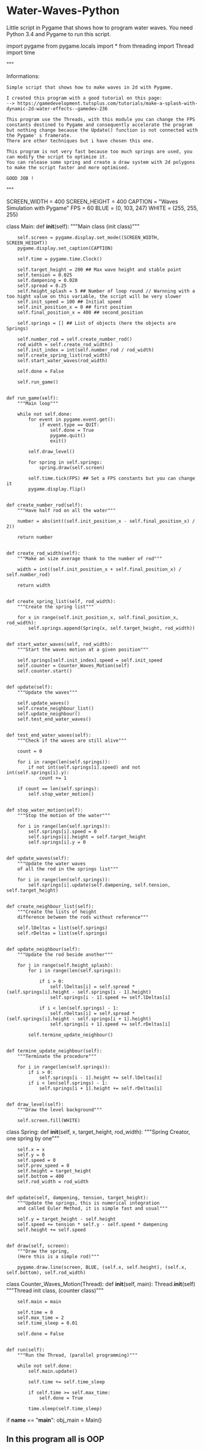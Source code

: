# Water-Waves-Python
Little script in Pygame that shows how to program water waves.
You need Python 3.4 and Pygame to run this script.


import pygame
from pygame.locals import *
from threading import Thread
import time



"""

Informations:

    Simple script that shows how to make waves in 2d with Pygame.
    
    I created this program with a good tutorial on this page:
    --> https://gamedevelopment.tutsplus.com/tutorials/make-a-splash-with-dynamic-2d-water-effects--gamedev-236

    This program use the Threads, with this module you can change the FPS constants destined to Pygame and consequently accelerate the program
    but nothing change because the Update() function is not connected with the Pygame' s framerate.
    There are other techniques but i have chosen this one.
    
    This program is not very fast because too much springs are used, you can modify the script to optimize it.
    You can release some spring and create a draw system with 2d polygons to make the script faster and more optimised.

    GOOD JOB !

"""



SCREEN_WIDTH = 400
SCREEN_HEIGHT = 400
CAPTION = "Waves Simulation with Pygame"
FPS = 60
BLUE = (0, 103, 247)
WHITE = (255, 255, 255)



class Main:
    def __init__(self):
        """Main class (init class)"""

        self.screen = pygame.display.set_mode((SCREEN_WIDTH, SCREEN_HEIGHT))
        pygame.display.set_caption(CAPTION)

        self.time = pygame.time.Clock()
        
        self.target_height = 200 ## Max wave height and stable point
        self.tension = 0.025
        self.dampening = 0.020
        self.spread = 0.25
        self.height_splash = 5 ## Number of loop round // Warnning with a too hight value on this variable, the script will be very slower
        self.init_speed = 100 ## Initial speed
        self.init_position_x = 0 ## first position
        self.final_position_x = 400 ## second_position

        self.springs = [] ## List of objects (here the objects are Springs)

        self.number_rod = self.create_number_rod()
        rod_width = self.create_rod_width()
        self.init_index = int(self.number_rod / rod_width)
        self.create_spring_list(rod_width)
        self.start_water_waves(rod_width)
        
        self.done = False

        self.run_game()


    def run_game(self):
        """Main loop"""
        
        while not self.done:
            for event in pygame.event.get():
                if event.type == QUIT:
                    self.done = True
                    pygame.quit()
                    exit()

            self.draw_level()
            
            for spring in self.springs:
                spring.draw(self.screen)
                
            self.time.tick(FPS) ## Set a FPS constants but you can change it
            pygame.display.flip()


    def create_number_rod(self):
        """Have half rod on all the water"""

        number = abs(int((self.init_position_x - self.final_position_x) / 2))

        return number


    def create_rod_width(self):
        """Make an size average thank to the number of rod"""

        width = int((self.init_position_x + self.final_position_x) / self.number_rod)

        return width
            

    def create_spring_list(self, rod_width):
        """Create the spring list"""

        for x in range(self.init_position_x, self.final_position_x, rod_width):
            self.springs.append(Spring(x, self.target_height, rod_width))


    def start_water_waves(self, rod_width):
        """Start the waves motion at a given position"""

        self.springs[self.init_index].speed = self.init_speed
        self.counter = Counter_Waves_Motion(self)
        self.counter.start()


    def update(self):
        """Update the waves"""

        self.update_waves()
        self.create_neighbour_list()
        self.update_neighbour()
        self.test_end_water_waves()


    def test_end_water_waves(self):
        """Check if the waves are still alive"""

        count = 0

        for i in range(len(self.springs)):
            if not int(self.springs[i].speed) and not int(self.springs[i].y):
                count += 1

        if count == len(self.springs):
            self.stop_water_motion()


    def stop_water_motion(self):
        """Stop the motion of the water"""
  
        for i in range(len(self.springs)):
            self.springs[i].speed = 0
            self.springs[i].height = self.target_height
            self.springs[i].y = 0
            
   
    def update_waves(self):
        """Update the water waves
        of all the rod in the springs list"""

        for i in range(len(self.springs)):
            self.springs[i].update(self.dampening, self.tension, self.target_height)


    def create_neighbour_list(self):
        """Create the lists of height
        difference between the rods without reference"""

        self.lDeltas = list(self.springs)
        self.rDeltas = list(self.springs)


    def update_neighbour(self):
        """Update the rod beside another"""
    
        for j in range(self.height_splash):
            for i in range(len(self.springs)):

                if i > 0:
                    self.lDeltas[i] = self.spread * (self.springs[i].height - self.springs[i - 1].height)
                    self.springs[i - 1].speed += self.lDeltas[i]

                if i < len(self.springs) - 1:
                    self.rDeltas[i] = self.spread * (self.springs[i].height - self.springs[i + 1].height)
                    self.springs[i + 1].speed += self.rDeltas[i]

            self.termine_update_neighbour()


    def termine_update_neighbour(self):
        """Terminate the procedure"""

        for i in range(len(self.springs)):
            if i > 0:
                self.springs[i - 1].height += self.lDeltas[i]
            if i < len(self.springs) - 1:
                self.springs[i + 1].height += self.rDeltas[i]


    def draw_level(self):
        """Draw the level background"""

        self.screen.fill(WHITE)


        
class Spring:
    def __init__(self, x, target_height, rod_width):
        """Spring Creator, one spring by one"""

        self.x = x
        self.y = 0
        self.speed = 0
        self.prev_speed = 0
        self.height = target_height
        self.bottom = 400
        self.rod_width = rod_width


    def update(self, dampening, tension, target_height):
        """Update the springs, this is numerical integration
        and called Euler Method, it is simple fast and usual"""
        
        self.y = target_height - self.height
        self.speed += tension * self.y - self.speed * dampening
        self.height += self.speed


    def draw(self, screen):
        """Draw the spring,
        (Here this is a simple rod)"""

        pygame.draw.line(screen, BLUE, (self.x, self.height), (self.x, self.bottom), self.rod_width)



class Counter_Waves_Motion(Thread):
    def __init__(self, main):
        Thread.__init__(self)
        """Thread init class, (counter class)"""

        self.main = main

        self.time = 0
        self.max_time = 2
        self.time_sleep = 0.01

        self.done = False


    def run(self):
        """Run the Thread, (parallel programming)"""

        while not self.done:
            self.main.update()
            
            self.time += self.time_sleep

            if self.time >= self.max_time:
                self.done = True

            time.sleep(self.time_sleep) 



if __name__ == "__main__":
    obj_main = Main()

## In this program all is OOP
